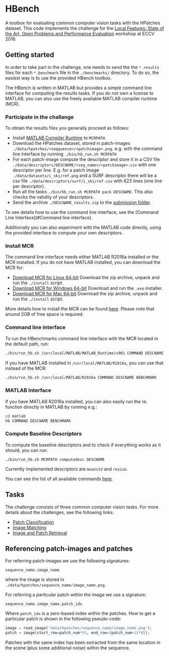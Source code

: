 # HBench
A toolbox for evaluating common computer vision tasks with the HPatches dataset.
This code implements the challenge for the
[Local Features: State of the Art, Open Problems and Performance Evaluation](http://www.iis.ee.ic.ac.uk/ComputerVision/DescrWorkshop/index.html)
workshop at ECCV 2016.

## Getting started
In order to take part in the challenge, one needs to send the the `*.results`
files for each `*.benchmark` file in the `./benchmarks/` directory. To do
so, the easiest way is to use the provided HBench toolbox.

The HBench is written in MATLAB but provides a simple command line interface
for computing the results tasks. If you do not own a license to MATLAB, you
can also use the freely available MATLAB compiler runtime (MCR).

### Participate in the challange
To obtain the results files you generally proceed as follows:
* Install [MATLAB Compiler Runtime](http://www.mathworks.com/products/compiler/mcr/) to `MCRPATH`.
* Download the HPatches dataset, stored in patch-images `./data/hpatches/<seqquence>/<patchimage>.png`.
e.g. with the command line interface by running `./bin/hb_run.sh MCRPATH`
* For each patch-image compute the descriptor and store it in a CSV file
`./data/descriptors/DESCNAME/<seq_name>/<patchimage>.csv` with one
descriptor per line. E.g. for a patch image  `./data/datasets/i_ski/ref.png` and a SURF descriptor there will be a csv file `./data/descriptors/surf/i_ski/ref.csv` with 623 lines (one line per descriptor).
* Run all the tasks `./bin/hb_run.sh MCRPATH pack DESCNAME`. This also checks the validity of your descriptors.
* Send the archive `./DESCNAME_results.zip` to the [submission folder](https://www.dropbox.com/request/2MJm7vV15XJnl1RzuCzl).

To see details how to use the command line interface, see the [Command Line Interface](#Command line interface).

Additionally you can also experiment with the MATLAB code directly, using the
provided interface to compute your own descriptors.

### Install MCR
The command line interface needs either MATLAB R2016a installed or the MCR installed.
If you do not have MATLAB installed, you can download the MCR for:
* [Download MCR for Linux 64-bit](http://www.mathworks.com/supportfiles/downloads/R2016a/deployment_files/R2016a/installers/glnxa64/MCR_R2016a_glnxa64_installer.zip)
Download the zip archive, unpack and run the `./install` script.
* [Download MCR for Windows 64-bit](http://www.mathworks.com/supportfiles/downloads/R2016a/deployment_files/R2016a/installers/win64/MCR_R2016a_win64_installer.exe)
Download and run the `.exe` installer.
* [Download MCR for Mac 64-bit](http://www.mathworks.com/supportfiles/downloads/R2016a/deployment_files/R2016a/installers/maci64/MCR_R2016a_maci64_installer.zip)
Download the zip archive, unpack and run the `./install` script.

More details how to install the MCR can be found [here](http://www.mathworks.com/products/compiler/mcr/).
Please note that around 2GB of free space is required.

### Command line interface
To run the HBenchmarks command line interface with the MCR located in the default path, run:
``` bash
./bin/run_hb.sh /usr/local/MATLAB/MATLAB_Runtime/v901 COMMAND DESCNAME BENCHMARK
```
If you have MATLAB installed in `/usr/local/MATLAB/R2016a`, you can use that
instead of the MCR:
``` bash
./bin/run_hb.sh /usr/local/MATLAB/R2016a COMMAND DESCNAME BENCHMARK
```

### MATLAB Interface
If you have MATLAB R2016a installed, you can also easily run the `hb` function directly in MATLAB by running e.g.:
``` bash
cd matlab
hb COMMAND DESCNAME BENCHMARK
```

### Compute Baseline Descriptors
To compute the baseline descriptors and to check if everything works as it should,
you can run:
```
./bin/run_hb.sh MCRPATH computedesc DESCNAME
```
Currently implemented descriptors are `meanstd` and `resize`.

You can see the list of all available commands [here](./bin/README.md).

## Tasks
The challenge consists of three common computer vision tasks.
For more details about the challenges, see the following links:
* [Patch Classification](./benchmarks/classification/README.md)
* [Image Matching](./benchmarks/matching/README.md)
* [Image and Patch Retrieval](./benchmarks/retrieval/README.md)

## Referencing patch-images and patches
For referring patch-images we use the following signatures:
```
sequence_name.image_name
```
where the image is stored in `./data/hpatches/sequence_name/image_name.png`.

For referring a particular patch within the image we use a signature:
```
sequence_name.image_name.patch_idx
```
Where `patch_idx` is a zero-based index within the patches. How to get a particular patch is shown in the following pseudo-code:
``` python
image = read_image('data/hpatches/sequence_name/image_name.png');
patch = image(start_row=patch_num*65, end_row=(patch_num+1)*65);
```
Patches with the same index has been extracted from the same location in the scene (plus some additional noise) within the sequence.
